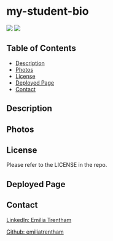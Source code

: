 # my-student-bio

![](https://img.shields.io/badge/CSS-blue.svg)
![](https://img.shields.io/badge/HTML-orange.svg)


## Table of Contents
* [Description](#description)
* [Photos](#photos)
* [License](#license)
* [Deployed Page](#deployed-page)
* [Contact](#contact)

## Description


## Photos
<!-- ![The Horiseon webpage includes a navigation bar, a header image, and cards with text and images at the bottom of the page.](project-screenshot.png) -->

## License
Please refer to the LICENSE in the repo.

## Deployed Page
<!-- <a href="https://emiliatrentham.github.io/semantic-html-refactor/">Deployed Project</a> -->

## Contact
<a href="https://www.linkedin.com/in/emilia-trentham-987a59164/" >LinkedIn: Emilia Trentham</a>

<a href="https://github.com/emiliatrentham">Github: emiliatrentham</a>


